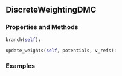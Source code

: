 ## <a id="RynDMC.DiscreteWeightingDMC.DiscreteWeightingDMC">DiscreteWeightingDMC</a>


### Properties and Methods
```python
branch(self): 
```

```python
update_weights(self, potentials, v_refs): 
```

### Examples
